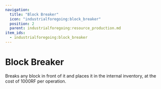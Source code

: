 ```yaml
---
navigation:
  title: "Block Breaker"
  icon: "industrialforegoing:block_breaker"
  position: 2
  parent: industrialforegoing:resource_production.md
item_ids:
  - industrialforegoing:block_breaker
---
```


# Block Breaker

Breaks any block in front of it and places it in the internal inventory, at the cost of <Color id="gold">1000</Color>RF per operation.



<Recipe id="industrialforegoing:block_breaker" />

